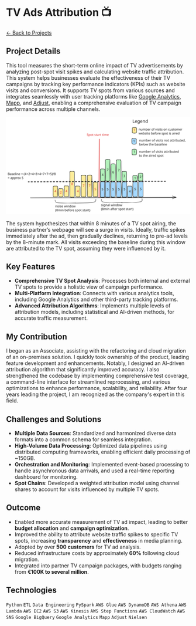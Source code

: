 # TV Ads Attribution 📺
<a href="/projects" class="inline-flex items-center px-4 py-2 bg-sky-50 text-sky-700 hover:bg-sky-100 rounded-full text-sm font-medium transition-colors duration-300 ease-in-out shadow-sm hover:shadow-md border border-sky-100">← Back to Projects</a>

## Project Details
This tool measures the short-term online impact of TV advertisements by analyzing post-spot visit spikes and calculating website traffic attribution. This system helps businesses evaluate the effectiveness of their TV campaigns by tracking key performance indicators (KPIs) such as website visits and conversions. It supports TV spots from various sources and integrates seamlessly with user tracking platforms like [Google Analytics](https://marketingplatform.google.com/about/analytics/), [Mapp](https://mapp.com/), and [Adjust](https://www.adjust.com/), enabling a comprehensive evaluation of TV campaign performance across multiple channels.

![TV Ads Attribution Visualization](/static/images/projects/tv_ads_attribution.svg)

The system hypothesizes that within 8 minutes of a TV spot airing, the business partner’s webpage will see a surge in visits. Ideally, traffic spikes immediately after the ad, then gradually declines, returning to pre-ad levels by the 8-minute mark. All visits exceeding the baseline during this window are attributed to the TV spot, assuming they were influenced by it.

## Key Features
- **Comprehensive TV Spot Analysis**: Processes both internal and external TV spots to provide a holistic view of campaign performance.
- **Multi-Platform Integration**: Connects with various analytics tools, including Google Analytics and other third-party tracking platforms.
- **Advanced Attribution Algorithms**: Implements multiple levels of attribution models, including statistical and AI-driven methods, for accurate traffic measurement.

## My Contribution
I began as an Associate, assisting with the refactoring and cloud migration of an on-premises solution. I quickly took ownership of the product, leading feature development and enhancements. Notably, I designed an AI-driven attribution algorithm that significantly improved accuracy. I also strengthened the codebase by implementing comprehensive test coverage, a command-line interface for streamlined reprocessing, and various optimizations to enhance performance, scalability, and reliability. After four years leading the project, I am recognized as the company's expert in this field.

## Challenges and Solutions

- **Multiple Data Sources**: Standardized and harmonized diverse data formats into a common schema for seamless integration.
- **High-Volume Data Processing**: Optimized data pipelines using distributed computing frameworks, enabling efficient daily processing of ~150GB.
- **Orchestration and Monitoring**: Implemented event-based processing to handle asynchronous data arrivals, and used a real-time reporting dashboard for monitoring.
- **Spot Chains**: Developed a weighted attribution model using channel shares to account for visits influenced by multiple TV spots.

## Outcome
- Enabled more accurate measurement of TV ad impact, leading to better **budget allocation** and **campaign optimization**.
- Improved the ability to attribute website traffic spikes to specific TV spots, increasing **transparency** and **effectiveness** in media planning.
- Adopted by over **500 customers** for TV ad analysis.
- Reduced infrastructure costs by approximately **60%** following cloud migration.
- Integrated into partner TV campaign packages, with budgets ranging from **€100K to several million**.

## Technologies
`Python`  `ETL`  `Data Engineering`  `PySpark`  `AWS Glue`  `AWS DynamoDB`  `AWS Athena`  `AWS Lambda`  `AWS EC2`  `AWS S3`  `AWS Kinesis`  `AWS Step Functions`  `AWS CloudWatch`  `AWS SNS`  `Google BigQuery`  `Google Analytics`  `Mapp`  `Adjust`  `Nielsen`